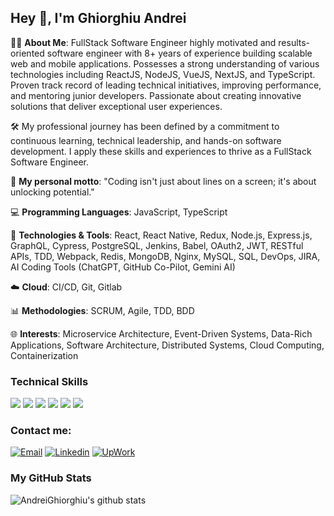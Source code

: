 ## Hey 👋, I'm Ghiorghiu Andrei

👨‍💻 **About Me**: FullStack Software Engineer highly motivated and results-oriented software engineer with 8+ years of experience building scalable web and mobile applications. Possesses a strong understanding of various technologies including ReactJS, NodeJS, VueJS, NextJS, and TypeScript. Proven track record of leading technical initiatives, improving performance, and mentoring junior developers. Passionate about creating innovative solutions that deliver exceptional user experiences.

🛠️ My professional journey has been defined by a commitment to continuous learning, technical leadership, and hands-on software development. I apply these skills and experiences to thrive as a FullStack Software Engineer.

🚀 **My personal motto**: "Coding isn't just about lines on a screen; it's about unlocking potential."

💻 **Programming Languages**: JavaScript, TypeScript

🔧 **Technologies & Tools**: React, React Native, Redux, Node.js, Express.js, GraphQL, Cypress, PostgreSQL, Jenkins, Babel, OAuth2, JWT, RESTful APIs, TDD, Webpack, Redis, MongoDB, Nginx, MySQL, SQL, DevOps, JIRA, AI Coding Tools (ChatGPT, GitHub Co-Pilot, Gemini AI)

☁️ **Cloud**: CI/CD, Git, Gitlab

📊 **Methodologies**: SCRUM, Agile, TDD, BDD

🌐 **Interests**: Microservice Architecture, Event-Driven Systems, Data-Rich Applications, Software Architecture, Distributed Systems, Cloud Computing, Containerization

### Technical Skills

<img src="https://img.shields.io/badge/-React.js-161616?style=flat&logo=react&logoColor=00d9ff"> 
<img src="https://img.shields.io/badge/-Node.js-339933?style=flat&logo=node.js&logoColor=fff"> 
<img src="https://img.shields.io/badge/-JavaScript-black?style=flat&logo=javascript&logoColor=eed718"> 
<img src="https://img.shields.io/badge/-Vue.js-4fc08d?style=flat&logo=vue.js&logoColor=fff"> 
<img src = "https://img.shields.io/badge/-HTML5-E34F26?style=flat&logo=html5&logoColor=white"> 
<img src = "https://img.shields.io/badge/-CSS3-1572B6?style=flat&logo=css3&logoColor=white">

### Contact me:

[![Email](https://img.shields.io/badge/Mail-D14836?style=flat-square&logo=gmail&logoColor=fff)](mailto:andreighiorghiu96@gmail.com)
[![Linkedin](https://img.shields.io/badge/LinkedIn-0077b5?style=flat-square&logo=linkedin&logoColor=fff)](https://www.linkedin.com/in/ghiorghiu-andrei-2a9416135/)
[![UpWork](https://img.shields.io/badge/Upwork-6fda44?style=flat-square&logo=upwork&logoColor=fff)](https://www.upwork.com/freelancers/~01a3286a8f87f0b2b7)

### My GitHub Stats

![AndreiGhiorghiu's github stats](https://github-readme-stats.vercel.app/api?username=AndreiGhiorghiu&show_icons=true)
